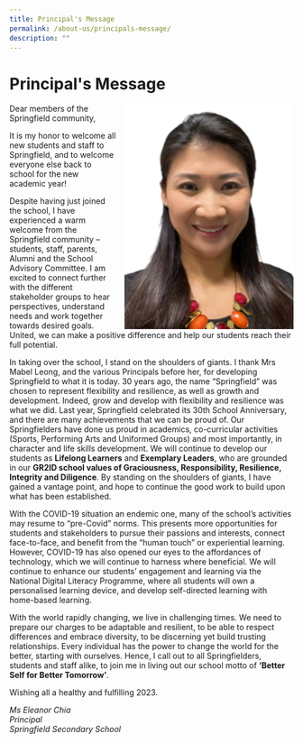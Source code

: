 ```yaml
---
title: Principal's Message
permalink: /about-us/principals-message/
description: ""
---
```

# **Principal's Message**
<img src="/images/Principal photo.png" style="width:300px;height:400px;margin-left:15px;" align = "right">

Dear members of the Springfield community,

It is my honor to welcome all new students and staff to Springfield, and to welcome everyone else back to school for the new academic year!

Despite having just joined the school, I have experienced a warm welcome from the Springfield community – students, staff, parents, Alumni and the School Advisory Committee. I am excited to connect further with the different stakeholder groups to hear perspectives, understand needs and work together towards desired goals. United, we can make a positive difference and help our students reach their full potential.

In taking over the school, I stand on the shoulders of giants. I thank Mrs Mabel Leong, and the various Principals before her, for developing Springfield to what it is today. 30 years ago, the name “Springfield” was chosen to represent flexibility and resilience, as well as growth and development. Indeed, grow and develop with flexibility and resilience was what we did. Last year, Springfield celebrated its 30th School Anniversary, and there are many achievements that we can be proud of. Our Springfielders have done us proud in academics, co-curricular activities (Sports, Performing Arts and Uniformed Groups) and most importantly, in character and life skills development. We will continue to develop our students as **Lifelong Learners** and **Exemplary Leaders**, who are grounded in our **GR2ID school values of Graciousness, Responsibility, Resilience, Integrity and Diligence**. By standing on the shoulders of giants, I have gained a vantage point, and hope to continue the good work to build upon what has been established.      

With the COVID-19 situation an endemic one, many of the school’s activities may resume to “pre-Covid” norms. This presents more opportunities for students and stakeholders to pursue their passions and interests, connect face-to-face, and benefit from the “human touch” or experiential learning. However, COVID-19 has also opened our eyes to the affordances of technology, which we will continue to harness where beneficial. We will continue to enhance our students’ engagement and learning via the National Digital Literacy Programme, where all students will own a personalised learning device, and develop self-directed learning with home-based learning. 

With the world rapidly changing, we live in challenging times. We need to prepare our charges to be adaptable and resilient, to be able to respect differences and embrace diversity, to be discerning yet build trusting relationships. Every individual has the power to change the world for the better, starting with ourselves. Hence, I call out to all Springfielders, students and staff alike, to join me in living out our school motto of **‘Better Self for Better Tomorrow’**. 

Wishing all a healthy and fulfilling 2023.


_Ms Eleanor Chia_    
_Principal_    
_Springfield Secondary School_
